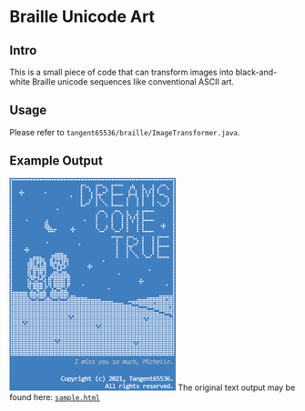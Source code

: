 # Braille Unicode Art
## Intro
This is a small piece of code that can transform images into black-and-white Braille unicode sequences like conventional ASCII art.

## Usage
Please refer to `tangent65536/braille/ImageTransformer.java`.

## Example Output
![Screenshot](./example/sample.png?raw=true)
The original text output may be found here: [`sample.html`](./example/sample.html?raw=true)
